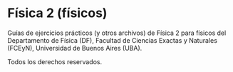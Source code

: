 # Física 2 (físicos)
Guías de ejercicios prácticos (y otros archivos) de Física 2 para físicos del Departamento de Física (DF), Facultad de Ciencias Exactas y Naturales (FCEyN), Universidad de Buenos Aires (UBA).

Todos los derechos reservados.
